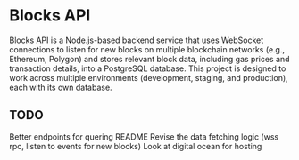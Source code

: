 # Blocks API

Blocks API is a Node.js-based backend service that uses WebSocket connections to listen for new blocks on multiple blockchain networks (e.g., Ethereum, Polygon) and stores relevant block data, including gas prices and transaction details, into a PostgreSQL database. This project is designed to work across multiple environments (development, staging, and production), each with its own database.

## TODO

Better endpoints for quering
README
Revise the data fetching logic (wss rpc, listen to events for new blocks)
Look at digital ocean for hosting
